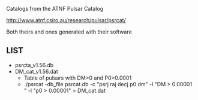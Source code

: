 Catalogs from the ATNF Pulsar Catalog

http://www.atnf.csiro.au/research/pulsar/psrcat/

Both theirs and ones generated with their software

LIST
----

* psrcta_v1.56.db
* DM_cat_v1.56.dat 
  * Table of pulsars with DM>0 and P0>0.0001
  * ./psrcat -db_file psrcat.db -c "psrj raj decj p0 dm" -l "DM > 0.00001 " -l "p0 > 0.00001" > DM_cat.dat 
